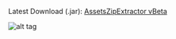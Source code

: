 Latest Download (.jar): [AssetsZipExtractor vBeta](https://s3-us-west-1.amazonaws.com/curriousquirrel/AssetsZipExtractor.jar)

![alt tag](https://s3-us-west-1.amazonaws.com/curriousquirrel/AZE.png "Assets Zip Extractor")
